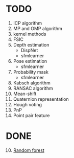 # TODO

1. ICP algorithm
2. MP and OMP algorithm
3. kernel methods
4. FSIC
5. Depth estimation
    * DispNet
    * sfmlearner
6. Pose estimation
    * sfmlearner
7. Probability mask
    * sfmlearner
8. Kabsch algorithm
9. RANSAC algorithm
11. Mean-shift
12. Quaternion representation
13. Hough voting
14. PnP
15. Point pair feature

# DONE
10. [Random forest](./RandomForest/random_forest.ipynb)

